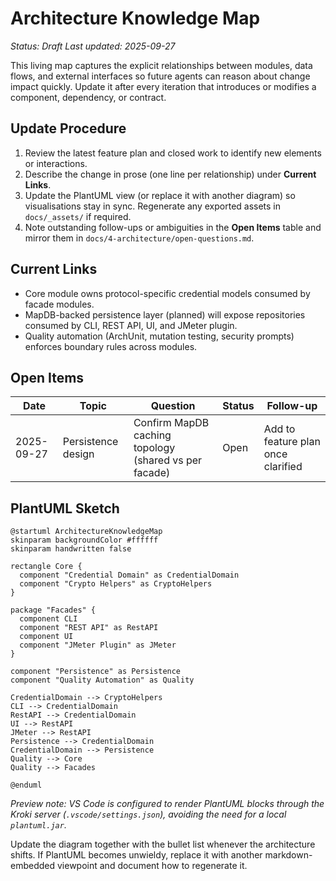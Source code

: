 # Architecture Knowledge Map

_Status: Draft_
_Last updated: 2025-09-27_

This living map captures the explicit relationships between modules, data flows, and external interfaces so future agents can reason about change impact quickly. Update it after every iteration that introduces or modifies a component, dependency, or contract.

## Update Procedure
1. Review the latest feature plan and closed work to identify new elements or interactions.
2. Describe the change in prose (one line per relationship) under **Current Links**.
3. Update the PlantUML view (or replace it with another diagram) so visualisations stay in sync. Regenerate any exported assets in `docs/_assets/` if required.
4. Note outstanding follow-ups or ambiguities in the **Open Items** table and mirror them in `docs/4-architecture/open-questions.md`.

## Current Links
- Core module owns protocol-specific credential models consumed by facade modules.
- MapDB-backed persistence layer (planned) will expose repositories consumed by CLI, REST API, UI, and JMeter plugin.
- Quality automation (ArchUnit, mutation testing, security prompts) enforces boundary rules across modules.

## Open Items
| Date | Topic | Question | Status | Follow-up |
|------|-------|----------|--------|-----------|
| 2025-09-27 | Persistence design | Confirm MapDB caching topology (shared vs per facade) | Open | Add to feature plan once clarified |

## PlantUML Sketch
```plantuml
@startuml ArchitectureKnowledgeMap
skinparam backgroundColor #ffffff
skinparam handwritten false

rectangle Core {
  component "Credential Domain" as CredentialDomain
  component "Crypto Helpers" as CryptoHelpers
}

package "Facades" {
  component CLI
  component "REST API" as RestAPI
  component UI
  component "JMeter Plugin" as JMeter
}

component "Persistence" as Persistence
component "Quality Automation" as Quality

CredentialDomain --> CryptoHelpers
CLI --> CredentialDomain
RestAPI --> CredentialDomain
UI --> RestAPI
JMeter --> RestAPI
Persistence --> CredentialDomain
CredentialDomain --> Persistence
Quality --> Core
Quality --> Facades

@enduml
```

_Preview note: VS Code is configured to render PlantUML blocks through the Kroki server (`.vscode/settings.json`), avoiding the need for a local `plantuml.jar`._

Update the diagram together with the bullet list whenever the architecture shifts. If PlantUML becomes unwieldy, replace it with another markdown-embedded viewpoint and document how to regenerate it.
